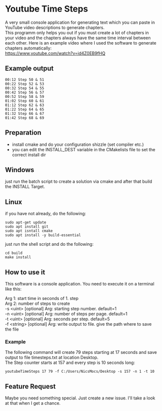 # Youtube Time Steps
A very small console application for generating text which you can paste in YouTube video descriptions to generate chapters.   
This programm only helps you out if you must create a lot of chapters in your video and the chapters always have the same time interval between each other.
Here is an example video where I used the software to generate chapters automatically:   
https://www.youtube.com/watch?v=id4Z0EB9fHQ

## Example output
```
00:12 Step 50 & 51
00:22 Step 52 & 53
00:32 Step 54 & 55
00:42 Step 56 & 57
00:52 Step 58 & 59
01:02 Step 60 & 61
01:12 Step 62 & 63
01:22 Step 64 & 65
01:32 Step 66 & 67
01:42 Step 68 & 69
```
## Preparation
- install cmake and do your configuration shizzle (set compiler etc.)   
- you can edit the INSTALL_DEST variable in the CMakelists file to set the correct install dir

## Windows
just run the batch script to create a solution via cmake and after that build the INSTALL Target.   

## Linux
if you have not already, do the following:
```
sudo apt-get update
sudo apt install git
sudo apt isntall cmake
sudo apt install -y build-essential
```

just run the shell script and do the following:
```
cd build
make install
```

## How to use it
This software is a console application. You need to execute it on a terminal like this:

Arg 1: start time in seconds of 1. step   
Arg 2: number of steps to create   
-s \<uint\> [optional] Arg: starting step number. default=1   
-n \<uint\> [optional] Arg: number of steps per page. default=1   
-t \<uint\> [optional] Arg: seconds per step. default=5   
-f \<string\> [optional] Arg: write output to file. give the path where to save the file

### Example

The following command will create 79 steps starting at 17 seconds and save output to file timesteps.txt at location Desktop.   
The Step counter starts at 157 and every step is 10 seconds long:
```
youtubeTimeSteps 17 79 -f C:/Users/NicsMocs/Desktop -s 157 -n 1 -t 10
```

## Feature Request
Maybe you need something special. Just create a new issue. I'll take a look at that when I get a chance.  
